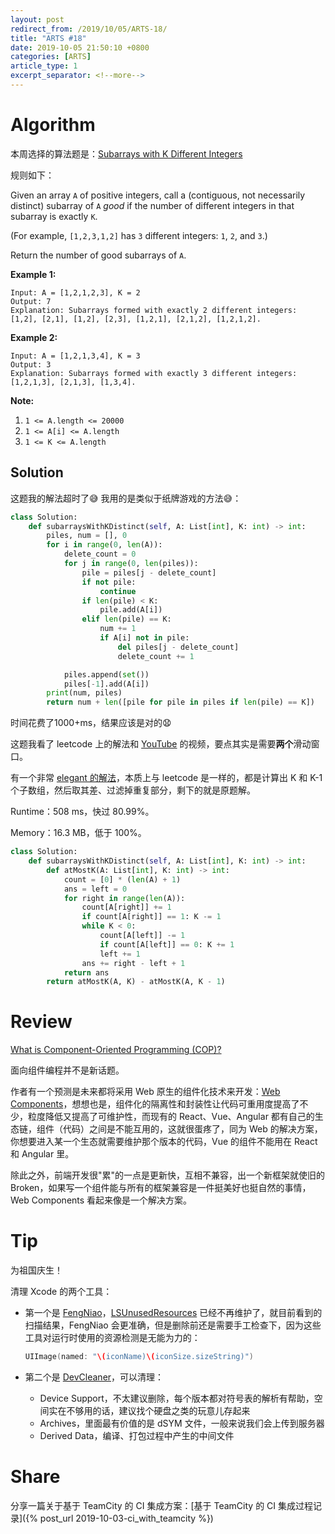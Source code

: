 ```yaml
---
layout: post
redirect_from: /2019/10/05/ARTS-18/
title: "ARTS #18"
date: 2019-10-05 21:50:10 +0800
categories: [ARTS]
article_type: 1
excerpt_separator: <!--more-->
---
```



# Algorithm

本周选择的算法题是：[Subarrays with K Different Integers](<https://leetcode.com/problems/subarrays-with-k-different-integers/>)

<!--more-->

规则如下：

Given an array `A` of positive integers, call a (contiguous, not necessarily distinct) subarray of `A` *good* if the number of different integers in that subarray is exactly `K`.

(For example, `[1,2,3,1,2]` has `3` different integers: `1`, `2`, and `3`.)

Return the number of good subarrays of `A`.



**Example 1:**

```
Input: A = [1,2,1,2,3], K = 2
Output: 7
Explanation: Subarrays formed with exactly 2 different integers: [1,2], [2,1], [1,2], [2,3], [1,2,1], [2,1,2], [1,2,1,2].
```

**Example 2:**

```
Input: A = [1,2,1,3,4], K = 3
Output: 3
Explanation: Subarrays formed with exactly 3 different integers: [1,2,1,3], [2,1,3], [1,3,4].
```

 

**Note:**

1. `1 <= A.length <= 20000`
2. `1 <= A[i] <= A.length`
3. `1 <= K <= A.length`

## Solution

这题我的解法超时了:sweat_smile: 我用的是类似于纸牌游戏的方法:sweat_smile:：

```python
class Solution:
    def subarraysWithKDistinct(self, A: List[int], K: int) -> int:
        piles, num = [], 0
        for i in range(0, len(A)):
            delete_count = 0
            for j in range(0, len(piles)):
                pile = piles[j - delete_count]
                if not pile:
                    continue
                if len(pile) < K:
                    pile.add(A[i])
                elif len(pile) == K:
                    num += 1
                    if A[i] not in pile:
                        del piles[j - delete_count]
                        delete_count += 1

            piles.append(set())
            piles[-1].add(A[i])
        print(num, piles)
        return num + len([pile for pile in piles if len(pile) == K])
```

时间花费了1000+ms，结果应该是对的:anguished:

这题我看了 leetcode 上的解法和 [YouTube](https://www.youtube.com/watch?v=FZPtxuxArLU) 的视频，要点其实是需要**两个**滑动窗口。

有一个非常 [elegant 的解法](https://leetcode.com/problems/subarrays-with-k-different-integers/discuss/234482/JavaC%2B%2BPython-Sliding-Window-atMost(K)-atMost(K-1))，本质上与 leetcode 是一样的，都是计算出 K 和 K-1 个子数组，然后取其差、过滤掉重复部分，剩下的就是原题解。



Runtime：508 ms，快过 80.99%。

Memory：16.3 MB，低于 100%。

```python
class Solution:
    def subarraysWithKDistinct(self, A: List[int], K: int) -> int:
        def atMostK(A: List[int], K: int) -> int:
            count = [0] * (len(A) + 1)
            ans = left = 0
            for right in range(len(A)):
                count[A[right]] += 1
                if count[A[right]] == 1: K -= 1
                while K < 0:
                    count[A[left]] -= 1
                    if count[A[left]] == 0: K += 1
                    left += 1
                ans += right - left + 1
            return ans
        return atMostK(A, K) - atMostK(A, K - 1)
```


# Review

[What is Component-Oriented Programming (COP)?](https://medium.com/better-programming/what-is-component-oriented-programming-cop-10b32ae1fa1c)

面向组件编程并不是新话题。

作者有一个预测是未来都将采用 Web 原生的组件化技术来开发：[Web Components](https://developer.mozilla.org/en-US/docs/Web/Web_Components?source=post_page-----10b32ae1fa1c----------------------)，想想也是，组件化的隔离性和封装性让代码可重用度提高了不少，粒度降低又提高了可维护性，而现有的 React、Vue、Angular 都有自己的生态链，组件（代码）之间是不能互用的，这就很蛋疼了，同为 Web 的解决方案，你想要进入某一个生态就需要维护那个版本的代码，Vue 的组件不能用在 React 和 Angular 里。

除此之外，前端开发很"累"的一点是更新快，互相不兼容，出一个新框架就使旧的 Broken，如果写一个组件能与所有的框架兼容是一件挺美好也挺自然的事情，Web Components 看起来像是一个解决方案。

# Tip

为祖国庆生！

清理 Xcode 的两个工具：

- 第一个是 [FengNiao](https://github.com/onevcat/FengNiao)，[LSUnusedResources](https://github.com/tinymind/LSUnusedResources) 已经不再维护了，就目前看到的扫描结果，FengNiao 会更准确，但是删除前还是需要手工检查下，因为这些工具对运行时使用的资源检测是无能为力的：

  ```swift
  UIImage(named: "\(iconName)\(iconSize.sizeString)")
  ```

- 第二个是 [DevCleaner](https://github.com/vashpan/xcode-dev-cleaner)，可以清理：

  - Device Support，不太建议删除，每个版本都对符号表的解析有帮助，空间实在不够用的话，建议找个硬盘之类的玩意儿存起来
  - Archives，里面最有价值的是 dSYM 文件，一般来说我们会上传到服务器
  - Derived Data，编译、打包过程中产生的中间文件

# Share

分享一篇关于基于 TeamCity 的 CI 集成方案：[基于 TeamCity 的 CI 集成过程记录]({% post_url 2019-10-03-ci_with_teamcity %})

